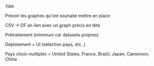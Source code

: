     TODO

Prévoir les graphes qu'ont souhaite mettre en place

CSV -> DF en lien avec un graph précis en tête

Prétraitement (minimum car datasets propres)

Déploiement + UI (sélection pays, etc..)






Pays choix multiples = United States, France, Brazil, Japan, Cameroon, China